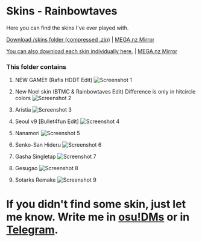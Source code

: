 # Skins - Rainbowtaves
Here you can find the skins I've ever played with.

[Download /skins folder (compressed .zip)](https://i.rainbowtaves.ru/skins/skins08082020.zip) | [MEGA.nz Mirror](https://mega.nz/file/cR1FBZYR#pSZp7w4lPOqc24-zye9UMkMVCqKss6wRatri35gT2zQ)

[You can also download each skin individually here.](https://i.rainbowtaves.ru/skins/) | [MEGA.nz Mirror](https://mega.nz/folder/VI8z0L6b#lIjEneJTHLvWc0jKbQsftg)

### This folder contains
1. NEW GAME!! (Rafis HDDT Edit)
![Screenshot 1](https://i.rainbowtaves.ru/AFOJYk.png)

2. New Noel skin (BTMC & Rainbowtaves Edit)
Difference is only in hitcircle colors
![Screenshot 2](https://i.rainbowtaves.ru/23lJh4.png)

3. Aristia
![Screenshot 3](https://i.rainbowtaves.ru/sCUMjU.png)

4. Seoul v9 [Bullet4fun Edit]
![Screenshot 4](https://i.rainbowtaves.ru/MTM8lO.png)

5. Nanamori
![Screenshot 5](https://i.rainbowtaves.ru/6DrZQY.png)

6. Senko-San Hideru
![Screenshot 6](https://i.rainbowtaves.ru/2CjAfG.png)

7. Gasha Singletap
![Screenshot 7](https://i.rainbowtaves.ru/C5QCbN.png)

8. Gesugao
![Screenshot 8](https://i.rainbowtaves.ru/EL13eB.png)

9. Sotarks Remake
![Screenshot 9](https://i.rainbowtaves.ru/ENCCV0.png)

# If you didn't find some skin, just let me know. Write me in [osu!DMs](https://osu.ppy.sh/u/10079847) or in [Telegram](https://t.me/rainbowtaves).
